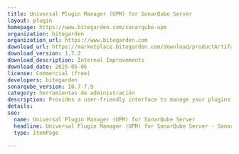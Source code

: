 ```yaml
---
title: Universal Plugin Manager (UPM) for SonarQube Server
layout: plugin
homepage: https://www.bitegarden.com/sonarqube-upm
organization: bitegarden
organization_url: https://www.bitegarden.com
download_url: https://marketplace.bitegarden.com/download/productArtifact?productName=bitegarden-sonarqube-upm&productVersion=1.7.2&productFileExt=jar&customerEmail=sonarplugins@gmail.com&customerName=sonarqube&customerSurnames=marketplace&customerCompany=bitegarden
download_version: 1.7.2
download_description: Internal Improvements
download_date: 2025-05-06
license: Commercial (free)
developers: bitegarden
sonarqube_version: 10.7-7.9
category: herramientas de administración
description: Provides a user-friendly interface to manage your plugins
details: 
seo:
  name: Universal Plugin Manager (UPM) for SonarQube Server
  headline: Universal Plugin Manager (UPM) for SonarQube Server - SonarQube Plugin
  type: ItemPage

---
```

